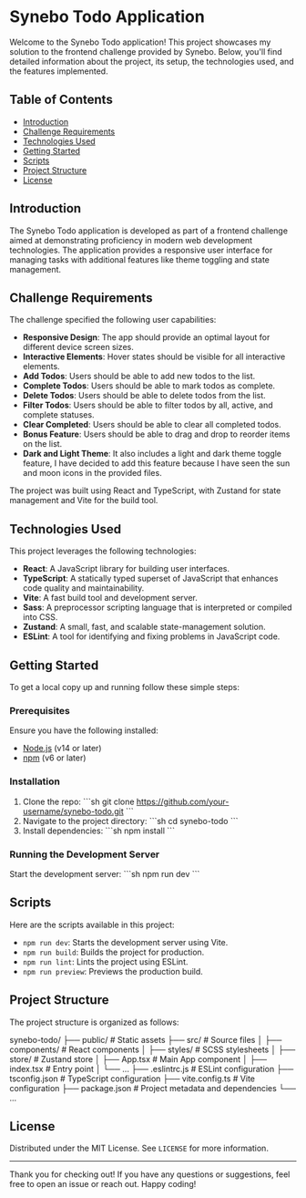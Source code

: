 
# Synebo Todo Application

Welcome to the Synebo Todo application! This project showcases my solution to the frontend challenge provided by Synebo. Below, you'll find detailed information about the project, its setup, the technologies used, and the features implemented.

## Table of Contents

- [Introduction](#introduction)
- [Challenge Requirements](#challenge-requirements)
- [Technologies Used](#technologies-used)
- [Getting Started](#getting-started)
- [Scripts](#scripts)
- [Project Structure](#project-structure)
- [License](#license)

## Introduction

The Synebo Todo application is developed as part of a frontend challenge aimed at demonstrating proficiency in modern web development technologies. The application provides a responsive user interface for managing tasks with additional features like theme toggling and state management.

## Challenge Requirements

The challenge specified the following user capabilities:

- **Responsive Design**: The app should provide an optimal layout for different device screen sizes.
- **Interactive Elements**: Hover states should be visible for all interactive elements.
- **Add Todos**: Users should be able to add new todos to the list.
- **Complete Todos**: Users should be able to mark todos as complete.
- **Delete Todos**: Users should be able to delete todos from the list.
- **Filter Todos**: Users should be able to filter todos by all, active, and complete statuses.
- **Clear Completed**: Users should be able to clear all completed todos.
- **Bonus Feature**: Users should be able to drag and drop to reorder items on the list.
- **Dark and Light Theme**: It also includes a light and dark theme toggle feature, I have decided to add this feature because I have seen the sun and moon icons in the provided files.

The project was built using React and TypeScript, with Zustand for state management and Vite for the build tool.

## Technologies Used

This project leverages the following technologies:

- **React**: A JavaScript library for building user interfaces.
- **TypeScript**: A statically typed superset of JavaScript that enhances code quality and maintainability.
- **Vite**: A fast build tool and development server.
- **Sass**: A preprocessor scripting language that is interpreted or compiled into CSS.
- **Zustand**: A small, fast, and scalable state-management solution.
- **ESLint**: A tool for identifying and fixing problems in JavaScript code.

## Getting Started

To get a local copy up and running follow these simple steps:

### Prerequisites

Ensure you have the following installed:

- [Node.js](https://nodejs.org/) (v14 or later)
- [npm](https://www.npmjs.com/) (v6 or later)

### Installation

1. Clone the repo:
   \```sh
   git clone https://github.com/your-username/synebo-todo.git
   \```
2. Navigate to the project directory:
   \```sh
   cd synebo-todo
   \```
3. Install dependencies:
   \```sh
   npm install
   \```

### Running the Development Server

Start the development server:
\```sh
npm run dev
\```

## Scripts

Here are the scripts available in this project:

- `npm run dev`: Starts the development server using Vite.
- `npm run build`: Builds the project for production.
- `npm run lint`: Lints the project using ESLint.
- `npm run preview`: Previews the production build.

## Project Structure

The project structure is organized as follows:

synebo-todo/
├── public/                 # Static assets
├── src/                    # Source files
│   ├── components/         # React components
│   ├── styles/             # SCSS stylesheets
│   ├── store/              # Zustand store
│   ├── App.tsx             # Main App component
│   ├── index.tsx           # Entry point
│   └── ...
├── .eslintrc.js            # ESLint configuration
├── tsconfig.json           # TypeScript configuration
├── vite.config.ts          # Vite configuration
├── package.json            # Project metadata and dependencies
└── ...

## License

Distributed under the MIT License. See `LICENSE` for more information.

---

Thank you for checking out! If you have any questions or suggestions, feel free to open an issue or reach out. Happy coding!
